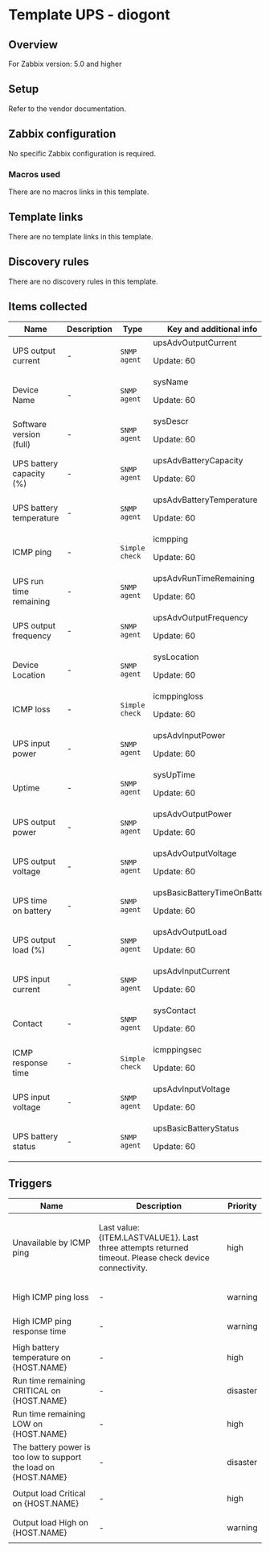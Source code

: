 # Template UPS - diogont

## Overview

For Zabbix version: 5.0 and higher

## Setup

Refer to the vendor documentation.

## Zabbix configuration

No specific Zabbix configuration is required.

### Macros used

There are no macros links in this template.

## Template links

There are no template links in this template.

## Discovery rules

There are no discovery rules in this template.

## Items collected

|Name|Description|Type|Key and additional info|
|----|-----------|----|----|
|UPS output current|<p>-</p>|`SNMP agent`|upsAdvOutputCurrent<p>Update: 60</p>|
|Device Name|<p>-</p>|`SNMP agent`|sysName<p>Update: 60</p>|
|Software version (full)|<p>-</p>|`SNMP agent`|sysDescr<p>Update: 60</p>|
|UPS battery capacity (%)|<p>-</p>|`SNMP agent`|upsAdvBatteryCapacity<p>Update: 60</p>|
|UPS battery temperature|<p>-</p>|`SNMP agent`|upsAdvBatteryTemperature<p>Update: 60</p>|
|ICMP ping|<p>-</p>|`Simple check`|icmpping<p>Update: 60</p>|
|UPS run time remaining|<p>-</p>|`SNMP agent`|upsAdvRunTimeRemaining<p>Update: 60</p>|
|UPS output frequency|<p>-</p>|`SNMP agent`|upsAdvOutputFrequency<p>Update: 60</p>|
|Device Location|<p>-</p>|`SNMP agent`|sysLocation<p>Update: 60</p>|
|ICMP loss|<p>-</p>|`Simple check`|icmppingloss<p>Update: 60</p>|
|UPS input power|<p>-</p>|`SNMP agent`|upsAdvInputPower<p>Update: 60</p>|
|Uptime|<p>-</p>|`SNMP agent`|sysUpTime<p>Update: 60</p>|
|UPS output power|<p>-</p>|`SNMP agent`|upsAdvOutputPower<p>Update: 60</p>|
|UPS output voltage|<p>-</p>|`SNMP agent`|upsAdvOutputVoltage<p>Update: 60</p>|
|UPS time on battery|<p>-</p>|`SNMP agent`|upsBasicBatteryTimeOnBattery<p>Update: 60</p>|
|UPS output load (%)|<p>-</p>|`SNMP agent`|upsAdvOutputLoad<p>Update: 60</p>|
|UPS input current|<p>-</p>|`SNMP agent`|upsAdvInputCurrent<p>Update: 60</p>|
|Contact|<p>-</p>|`SNMP agent`|sysContact<p>Update: 60</p>|
|ICMP response time|<p>-</p>|`Simple check`|icmppingsec<p>Update: 60</p>|
|UPS input voltage|<p>-</p>|`SNMP agent`|upsAdvInputVoltage<p>Update: 60</p>|
|UPS battery status|<p>-</p>|`SNMP agent`|upsBasicBatteryStatus<p>Update: 60</p>|
## Triggers

|Name|Description|Priority|
|----|-----------|----|
|Unavailable by ICMP ping|<p>Last value: {ITEM.LASTVALUE1}. Last three attempts returned timeout. Please check device connectivity.</p>|high|
|High ICMP ping loss|<p>-</p>|warning|
|High ICMP ping response time|<p>-</p>|warning|
|High battery temperature on {HOST.NAME}|<p>-</p>|high|
|Run time remaining CRITICAL on {HOST.NAME}|<p>-</p>|disaster|
|Run time remaining LOW on {HOST.NAME}|<p>-</p>|high|
|The battery power is too low to support the load on {HOST.NAME}|<p>-</p>|disaster|
|Output load Critical on {HOST.NAME}|<p>-</p>|high|
|Output load High on {HOST.NAME}|<p>-</p>|warning|
